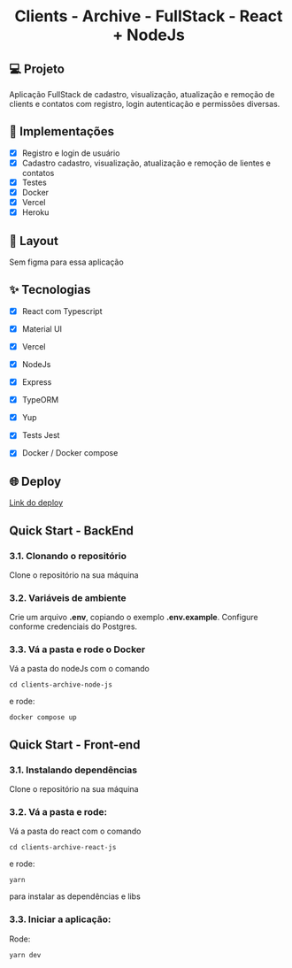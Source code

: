 <h1 align="center">
  Clients - Archive - FullStack - React + NodeJs
</h1>



## 💻 Projeto
Aplicação FullStack de cadastro, visualização, atualização e remoção de clients e contatos com registro, login autenticação e permissões diversas.

## 🔨 Implementações

- [X] Registro e login de usuário
- [X] Cadastro cadastro, visualização, atualização e remoção de lientes e contatos
- [X] Testes
- [X] Docker
- [X] Vercel
- [X] Heroku

## 🎨 Layout

Sem figma para essa aplicação


## ✨ Tecnologias

- [X] React com Typescript
- [X] Material UI
- [X] Vercel
- [X] NodeJs
- [X] Express
- [X] TypeORM
- [X] Yup 
- [X] Tests Jest
- [X] Docker / Docker compose



## 🌐 Deploy
[Link do deploy](https://clients-archive-react-js.vercel.app/)



## Quick Start - BackEnd

### 3.1. Clonando o repositório

Clone o repositório na sua máquina

### 3.2. Variáveis de ambiente

Crie um arquivo **.env**, copiando o exemplo **.env.example**.
Configure conforme credenciais do Postgres.

### 3.3. Vá a pasta e rode o Docker

Vá a pasta do nodeJs com o comando
````
cd clients-archive-node-js
````
e rode:

````
docker compose up
````



## Quick Start - Front-end

### 3.1. Instalando dependências

Clone o repositório na sua máquina

### 3.2. Vá a pasta e rode:

Vá a pasta do react com o comando
````
cd clients-archive-react-js
````
e rode:

````
yarn
````
para instalar as dependências e libs


### 3.3. Iniciar a aplicação:

 Rode:

````
yarn dev
````


